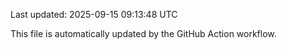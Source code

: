 Last updated: 2025-09-15 09:13:48 UTC

This file is automatically updated by the GitHub Action workflow.
